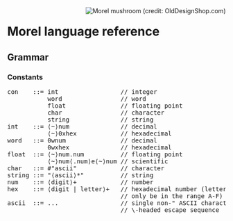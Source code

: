 <!--
{% comment %}
Licensed to Julian Hyde under one or more contributor license
agreements.  See the NOTICE file distributed with this work
for additional information regarding copyright ownership.
Julian Hyde licenses this file to you under the Apache
License, Version 2.0 (the "License"); you may not use this
file except in compliance with the License.  You may obtain a
copy of the License at

http://www.apache.org/licenses/LICENSE-2.0

Unless required by applicable law or agreed to in writing,
software distributed under the License is distributed on an
"AS IS" BASIS, WITHOUT WARRANTIES OR CONDITIONS OF ANY KIND,
either express or implied.  See the License for the specific
language governing permissions and limitations under the
License.
{% endcomment %}
-->
<img align="right" alt="Morel mushroom (credit: OldDesignShop.com)" src="etc/morel.jpg">

# Morel language reference

## Grammar

### Constants

<pre>
con    ::= int                 // integer
           word                // word
           float               // floating point
           char                // character
           string              // string
int	   ::= ⟨~⟩num              // decimal
           ⟨~⟩0xhex            // hexadecimal
word   ::= 0wnum               // decimal
           0wxhex              // hexadecimal
float  ::= ⟨~⟩num.num          // floating point
           ⟨~⟩num⟨.num⟩e⟨~⟩num // scientific
char   ::= #"ascii"            // character
string ::= "⟨ascii⟩*"          // string
num    ::= ⟨digit⟩+            // number
hex    ::= ⟨digit | letter⟩+   // hexadecimal number (letters may
                               // only be in the range A-F)
ascii  ::= ...                 // single non-" ASCII character or
                               // \-headed escape sequence
</pre>

